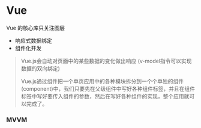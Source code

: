 # Vue

Vue 的核心库只关注图层

- 响应式数据绑定
- 组件化开发

> Vue.js会自动对页面中的某些数据的变化做出响应 (v-model指令可以实现数据的双向绑定)
>
> Vue.js通过组件把一个单页应用中的各种模块拆分到一个个单独的组件(component)中，我们只要先在父级组件中写好各种组件标签，并且在组件标签中写好要传入组件的参数，然后在写好各种组件的实现，整个应用就可以完成了。

### MVVM

